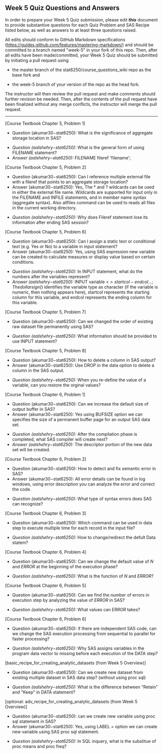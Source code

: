 ## Week 5 Quiz Questions and Answers

In order to prepare your Week 5 Quiz submission, please edit ***this*** document to provide substantive questions for each Quiz Problem and SAS Recipe listed below, as well as answers to at least three questions raised.

All edits should conform to GitHub Markdown specifications (https://guides.github.com/features/mastering-markdown/) and should be committed to a branch named "week-5" in your fork of this repo. Then, after all edits have been made/committed, your Week 5 Quiz should be submitted by initiating a pull request using

- the master branch of the stat6250/course_questions_wiki repo as the base fork and

- the week-5 branch of your version of the repo as the head fork.

The instructor will then review the pull request and make comments should further revision be needed. Then, after the contents of the pull request have been finalized without any merge conflicts, the instructor will merge the pull request.

********************************************************************************



[Course Textbook Chapter 5, Problem 1]
- Question (akumar30−stat6250): What is the significance of aggregate storage location in SAS?
* *Question (aalshehry−stat6250):* What is the general form of using FILENAME statement?
* *Answer (aalshehry−stat6250):* FILENAME fileref 'filename';



[Course Textbook Chapter 5, Problem 2]
- Question (akumar30−stat6250):  Can I reference multiple external file with a fileref that points to an aggregate storage location?
- Answer (akumar30−stat6250):  Yes, The * and ? wildcards can be used in either the external file name. Wildcards are supported for input only in the FILENAME and INFILE statements, and in member name syntax (aggregate syntax). Also allfiles command can be used to reads all files in the current working directory.
* *Question (aalshehry−stat6250):* Why does Fileref statement lose its information after ending SAS session?



[Course Textbook Chapter 5, Problem 6]
- Question (akumar30−stat6250): Can I assign a static text or conditional text (e.g.  Yes or No) to a variable in input statement?  	    
- Answer (akumar30−stat6250):  Yes, using SAS expression new variable can be created to calculate measures or display value based on certain conditions.
* *Question (aalshehry−stat6250):* In INPUT statement, what do the numbers after the variables represent? 
* *Answer (aalshehry−stat6250):* INPUT variable <$> startcol-endcol . . .; The dollar sign ($) identifies the variable type as character (if the variable is numeric, then nothing appears here), startcol represents the starting column for this variable, and endcol represents the ending column for this variable.



[Course Textbook Chapter 5, Problem 7]
- Question (akumar30−stat6250): Can we changed the order of existing raw dataset file permanently using SAS?
* *Question (aalshehry−stat6250):* What information should be provided to use INPUT statement?



[Course Textbook Chapter 5, Problem 8]
- Question (akumar30−stat6250): How to delete a column in SAS output?
- Answer (akumar30−stat6250):  Use DROP in the data option to delete a column in the SAS output.
* *Question (aalshehry−stat6250):* When you re-define the value of a variable, can you restore the orginal values?



[Course Textbook Chapter 6, Problem 1]
- Question (akumar30−stat6250): Can we increase the default size of output buffer in SAS?
- Answer (akumar30−stat6250):  Yes using BUFSIZE option we can specifies the size of a permanent buffer page for an output SAS data set.
* *Question (aalshehry−stat6250):* After the compilation phase is completed, what SAS compiler will create next?
* *Answer (aalshehry−stat6250):* The descriptor portion of the new data set will be created.



[Course Textbook Chapter 6, Problem 2]
- Question (akumar30−stat6250): How to detect and fix semantic error in SAS?
- Answer (akumar30−stat6250):  All error details can be found in log windows, using error description you can analyze the error and correct the code.
* *Question (aalshehry−stat6250):* What type of syntax errors does SAS can recognize? 



[Course Textbook Chapter 6, Problem 3]
- Question (akumar30−stat6250): Which command can be used in data step to execute multiple time for each record in the input file?
* *Question (aalshehry−stat6250):* How to change/redirect the defult Data statem?



[Course Textbook Chapter 6, Problem 4]
- Question (akumar30−stat6250): Can we change the default value of _N_ and _ERROR_ at the beginning of the execution phase?
* *Question (aalshehry−stat6250):* What is the function of _N_ and _ERROR_?



[Course Textbook Chapter 6, Problem 5]
- Question (akumar30−stat6250):  Can we find the number of errors in execution step by analyzing the value of _ERROR_ in SAS?
* *Question (aalshehry−stat6250):* What values can _ERROR_ takes?



[Course Textbook Chapter 6, Problem 6]
- Question (akumar30−stat6250): if there are independent SAS code, can we change the SAS execution processing from sequential to parallel for faster processing?
* *Question (aalshehry−stat6250):* Why SAS assigns variables in the program data vector to missing before each execution of the DATA step?



[basic_recipe_for_creating_analytic_datasets (from Week 5 Overview)]
- Question (akumar30−stat6250): Can we create new dataset from existing multiple dataset in SAS data step? (without using proc sql)
* *Question (aalshehry−stat6250):* What is the difference between "Retain" and "Keep" in DATA statement?



[optional: adv_recipe_for_creating_analytic_datasets (from Week 5 Overview)]
- Question (akumar30−stat6250):  can we create new variable using proc sql statement in SAS?
- Answer (akumar30−stat6250):  Yes, using LABEL = option we can create new variable using SAS proc sql statement.
* *Question (aalshehry−stat6250):* In SQL inquery, what is the substitue of proc means and proc freq?


